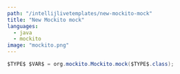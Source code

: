 ```yaml
---
path: "/intellijlivetemplates/new-mockito-mock"
title: "New Mockito mock"
languages:
  - java
  - mockito
image: "mockito.png"
---
```


```java
$TYPE$ $VAR$ = org.mockito.Mockito.mock($TYPE$.class);
```
